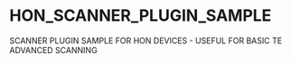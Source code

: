 # HON_SCANNER_PLUGIN_SAMPLE
SCANNER PLUGIN SAMPLE FOR HON DEVICES - USEFUL FOR BASIC TE ADVANCED SCANNING
